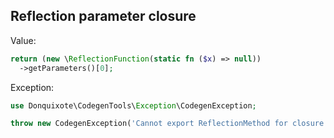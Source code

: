 ## Reflection parameter closure

Value:

```php
return (new \ReflectionFunction(static fn ($x) => null))
  ->getParameters()[0];
```

Exception:

```php
use Donquixote\CodegenTools\Exception\CodegenException;

throw new CodegenException('Cannot export ReflectionMethod for closure.');
```

